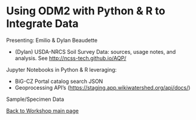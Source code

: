 # Using ODM2 with Python & R to Integrate Data
Presenting: Emilio & Dylan Beaudette

* (Dylan) USDA-NRCS Soil Survey Data: sources, usage notes, and analysis. See http://ncss-tech.github.io/AQP/ 

Jupyter Notebooks in Python & R leveraging:
* BiG-CZ Portal catalog search JSON
* Geoprocessing API’s (https://staging.app.wikiwatershed.org/api/docs/)

Sample/Specimen Data

[Back to Workshop main page](https://github.com/BiG-CZ/bigcz_wshp2017/blob/master/README.md)
